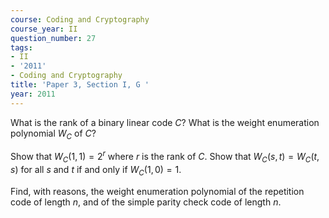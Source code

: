 ```yaml
---
course: Coding and Cryptography
course_year: II
question_number: 27
tags:
- II
- '2011'
- Coding and Cryptography
title: 'Paper 3, Section I, G '
year: 2011
---
```




What is the rank of a binary linear code $C ?$ What is the weight enumeration polynomial $W_{C}$ of $C ?$

Show that $W_{C}(1,1)=2^{r}$ where $r$ is the rank of $C$. Show that $W_{C}(s, t)=W_{C}(t, s)$ for all $s$ and $t$ if and only if $W_{C}(1,0)=1$.

Find, with reasons, the weight enumeration polynomial of the repetition code of length $n$, and of the simple parity check code of length $n$.